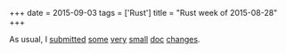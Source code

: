 +++
date = 2015-09-03
tags = ['Rust']
title = "Rust week of 2015-08-28"
+++

As usual, I [submitted][] [some][] [very][] [small][] [doc][] [changes].

  [submitted]: https://github.com/rust-lang/rust/pull/28207
  [some]: https://github.com/rust-lang/rust/pull/28209
  [very]: https://github.com/rust-lang/rust/pull/28210
  [small]: https://github.com/rust-lang/rust/pull/28212
  [doc]: https://github.com/rust-lang/rust/pull/28213
  [changes]: https://github.com/rust-lang/rust/pull/28214
